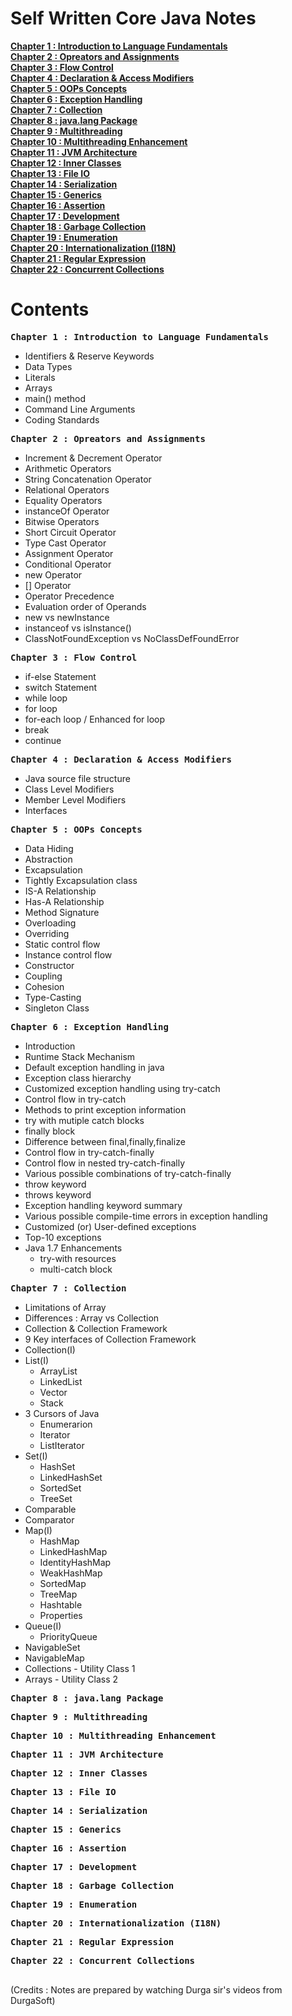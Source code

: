 # Self Written Core Java Notes<br>

[<b>Chapter 1 : Introduction to Language Fundamentals</b><br>](#chap1)
[<b>Chapter 2 : Opreators and Assignments</b><br>](#chap2)
[<b>Chapter 3 : Flow Control</b><br>](#chap3)
[<b>Chapter 4 : Declaration & Access Modifiers</b><br>](#chap4)
[<b>Chapter 5 : OOPs Concepts</b><br>](#chap5)
[<b>Chapter 6 : Exception Handling</b><br>](#chap6)
[<b>Chapter 7 : Collection</b><br>](#chap7)
[<b>Chapter 8 : java.lang Package</b><br>](#chap8)
[<b>Chapter 9 : Multithreading</b><br>](#chap9)
[<b>Chapter 10 : Multithreading Enhancement</b><br>](#chap10)
[<b>Chapter 11 : JVM Architecture</b><br>](#chap11)
[<b>Chapter 12 : Inner Classes</b><br>](#chap12)
[<b>Chapter 13 : File IO</b><br>](#chap13)
[<b>Chapter 14 : Serialization</b><br>](#chap14)
[<b>Chapter 15 : Generics</b><br>](#chap15)
[<b>Chapter 16 : Assertion</b><br>](#chap16)
[<b>Chapter 17 : Development</b><br>](#chap17)
[<b>Chapter 18 : Garbage Collection</b><br>](#chap18)
[<b>Chapter 19 : Enumeration</b><br>](#chap19)
[<b>Chapter 20 : Internationalization (I18N)</b><br>](#chap20)
[<b>Chapter 21 : Regular Expression</b><br>](#chap21)
[<b>Chapter 22 : Concurrent Collections</b><br>](#chap22)

# Contents <br>

<pre id="chap1"><b>Chapter 1 : Introduction to Language Fundamentals</b><br></pre>
- Identifiers & Reserve Keywords<br>
- Data Types<br>
- Literals<br>
- Arrays<br>
- main() method<br>
- Command Line Arguments<br>
- Coding Standards<br>

<pre id="chap2"><b>Chapter 2 : Opreators and Assignments</b><br></pre>
  - Increment & Decrement Operator<br>
  - Arithmetic Operators<br>
  - String Concatenation Operator<br>
  - Relational Operators<br>
  - Equality Operators<br>
  - instanceOf Operator<br>
  - Bitwise Operators<br>
  - Short Circuit Operator<br>
  - Type Cast Operator<br>
  - Assignment Operator<br>
  - Conditional Operator<br>
  - new Operator<br>
  - [] Operator<br>
  - Operator Precedence<br>
  - Evaluation order of Operands<br>
  - new vs newInstance<br>
  - instanceof vs isInstance()<br>
  - ClassNotFoundException vs NoClassDefFoundError<br>
  
<pre id="chap3"><b>Chapter 3 : Flow Control</b><br></pre>
  - if-else Statement <br>
  - switch Statement <br>
  - while loop <br>
  - for loop <br>
  - for-each loop / Enhanced for loop <br>
  - break <br>
  - continue <br>

<pre id="chap4"><b>Chapter 4 : Declaration & Access Modifiers</b><br></pre>
  - Java source file structure <br>
  - Class Level Modifiers <br>
  - Member Level Modifiers <br>
  - Interfaces <br>

<pre id="chap5"><b>Chapter 5 : OOPs Concepts</b><br></pre>
  - Data Hiding <br>
  - Abstraction <br>
  - Excapsulation <br>
  - Tightly Excapsulation class<br>
  - IS-A Relationship<br>
  - Has-A Relationship<br>
  - Method Signature<br>
  - Overloading<br>
  - Overriding<br>
  - Static control flow<br>
  - Instance control flow<br>
  - Constructor<br>
  - Coupling<br>
  - Cohesion<br>
  - Type-Casting<br>
  - Singleton Class

<pre id="chap6"><b>Chapter 6 : Exception Handling</b><br></pre>
  - Introduction<br>
  - Runtime Stack Mechanism<br>
  - Default exception handling in java
  - Exception class hierarchy
  - Customized exception handling using try-catch
  - Control flow in try-catch
  - Methods to print exception information
  - try with mutiple catch blocks
  - finally block
  - Difference between final,finally,finalize
  - Control flow in try-catch-finally
  - Control flow in nested try-catch-finally
  - Various possible combinations of try-catch-finally
  - throw keyword
  - throws keyword
  - Exception handling keyword summary
  - Various possible compile-time errors in exception handling
  - Customized (or) User-defined exceptions
  - Top-10 exceptions
  - Java 1.7 Enhancements
    - try-with resources
    - multi-catch block
 

<pre id="chap7"><b>Chapter 7 : Collection</b><br></pre>
  - Limitations of Array
  - Differences : Array vs Collection
  - Collection & Collection Framework
  - 9 Key interfaces of Collection Framework
  - Collection(I)
  - List(I)
    - ArrayList
    - LinkedList
    - Vector
    - Stack
  - 3 Cursors of Java
    - Enumerarion
    - Iterator
    - ListIterator
  - Set(I)
    - HashSet
    - LinkedHashSet
    - SortedSet
    - TreeSet
  - Comparable
  - Comparator
  - Map(I)
    - HashMap
    - LinkedHashMap
    - IdentityHashMap
    - WeakHashMap
    - SortedMap
    - TreeMap
    - Hashtable
    - Properties
  - Queue(I)
    - PriorityQueue
  - NavigableSet
  - NavigableMap
  - Collections - Utility Class 1
  - Arrays - Utility Class 2
  
<pre id="chap8"><b>Chapter 8 : java.lang Package</b><br></pre>
<pre id="chap9"><b>Chapter 9 : Multithreading</b><br></pre>
<pre id="chap10"><b>Chapter 10 : Multithreading Enhancement</b><br></pre>
<pre id="chap11"><b>Chapter 11 : JVM Architecture</b><br></pre>
<pre id="chap12"><b>Chapter 12 : Inner Classes</b><br></pre>
<pre id="chap13"><b>Chapter 13 : File IO</b><br></pre>
<pre id="chap14"><b>Chapter 14 : Serialization</b><br></pre>
<pre id="chap15"><b>Chapter 15 : Generics</b><br></pre>
<pre id="chap16"><b>Chapter 16 : Assertion</b><br></pre>
<pre id="chap17"><b>Chapter 17 : Development</b><br></pre>
<pre id="chap18"><b>Chapter 18 : Garbage Collection</b><br></pre>
<pre id="chap19"><b>Chapter 19 : Enumeration</b><br></pre>
<pre id="chap20"><b>Chapter 20 : Internationalization (I18N)</b><br></pre>
<pre id="chap21"><b>Chapter 21 : Regular Expression</b><br></pre>
<pre id="chap22"><b>Chapter 22 : Concurrent Collections</b><br><br></pre>

(Credits : Notes are prepared by watching Durga sir's videos from DurgaSoft)

